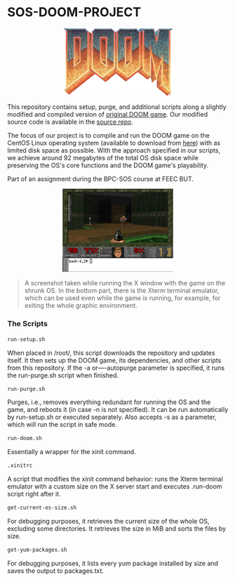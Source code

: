 # SOS-DOOM-PROJECT

<p align="center">
  <img src="doom-logo-ds.png" alt="DOOM game logo" style="width: 50%;" />
</p>

This repository contains setup, purge, and additional scripts along a slightly modified and compiled version of [original DOOM game](https://github.com/id-Software/DOOM). Our modified source code is available in the [source repo](https://github.com/kubikulek231/SOS-DOOM-SOURCE).

The focus of our project is to compile and run the DOOM game on the CentOS Linux operating system (available to download from [here](https://www.centos.org/download/)) with as limited disk space as possible. With the approach specified in our scripts, we achieve around 92 megabytes of the total OS disk space while preserving the OS's core functions and the DOOM game's playability.

Part of an assignment during the BPC-SOS course at FEEC BUT.

<p align="center">
  <img src="doom-game.png" alt="DOOM game screenshot" style="width: 50%;" />
</p>

> A screenshot taken while running the X window with the game on the shrunk OS. In the bottom part, there is the Xterm terminal emulator, which can be used even while the game is running, for example, for exiting the whole graphic environment.

### The Scripts ###

```bash
run-setup.sh
```

When placed in /root/, this script downloads the repository and updates itself. It then sets up the DOOM game, its dependencies, and other scripts from this repository. If the -a or—-autopurge parameter is specified, it runs the run-purge.sh script when finished.

```bash
run-purge.sh
```

Purges, i.e., removes everything redundant for running the OS and the game, and reboots it (in case -n is not specified). It can be run automatically by run-setup.sh or executed separately. Also accepts -s as a parameter, which will run the script in safe mode.

```bash
run-doom.sh
```

Essentially a wrapper for the xinit command.

```bash
.xinitrc
```

A script that modifies the xinit command behavior: runs the Xterm terminal emulator with a custom size on the X server start and executes .run-doom script right after it.

```bash
get-current-os-size.sh
```

For debugging purposes, it retrieves the current size of the whole OS, excluding some directories. It retrieves the size in MiB and sorts the files by size.

```bash
get-yum-packages.sh
```

For debugging purposes, it lists every yum package installed by size and saves the output to packages.txt.

